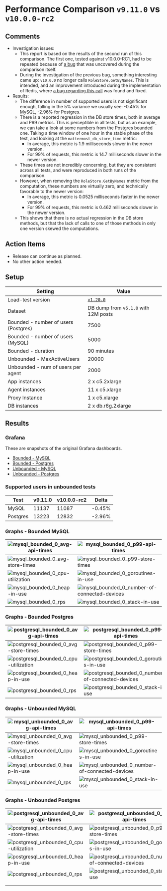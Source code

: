 # Performance Comparison `v9.11.0` vs `v10.0.0-rc2`

## Comments

- Investigation issues:
  - This report is based on the results of the second run of this comparison. The first one, tested against v10.0.0-RC1, had to be repeated because of [a bug](https://mattermost.atlassian.net/browse/MM-60269) that was uncovered during the comparison itself.
  - During the investigation of the previous bug, something interesting came up: `v10.0.0` no longer calls `RoleStore.GetByNames`. This is intended, and an improvement introduced during the implementation of Redis, where [a bug regarding this call](https://github.com/mattermost/mattermost/pull/27752#discussion_r1692578541) was found and fixed.
- Results:
  - The difference in number of supported users is not significant enough, falling in the 5% variance we usually see: -0.45% for MySQL, -2.96% for Postgres.
  - There is a reported regression in the DB store times, both in average and P99 metrics. This is perceptible in all tests, but as an example, we can take a look at some numbers from the Postgres bounded one. Taking a time window of one hour in the stable phase of the test, and looking at the `mattermost_db_store_time` metric:
    - In average, this metric is 1.9 milliseconds slower in the newer version.
    - For 99% of requests, this metric is 14.7 milliseconds slower in the newer version.
  - These times are not incredibly concerning, but they are consistent across all tests, and were reproduced in both runs of the comparison.
  - However, when removing the `RoleStore.GetByNames` metric from the computation, these numbers are virtually zero, and technically favorable to the newer version:
    - In average, this metric is 0.0525 milliseconds faster in the newer version.
    - For 99% of requests, this metric is 0.462 milliseconds slower in the newer version.
  - This shows that there is no actual regression in the DB store methods, but that the lack of calls to one of those methods in only one version skewed the computations.

## Action Items

- Release can continue as planned.
- No other action needed.

## Setup

| Setting                              | Value                                                                                   |
| ------------------------------------ | --------------------------------------------------------------------------------------- |
| Load-test version                    | [`v1.20.0`](https://github.com/mattermost/mattermost-load-test-ng/releases/tag/v1.20.0) |
| Dataset                              | DB dump from `v6.1.0` with 12M posts                                                    |
| Bounded - number of users (Postgres) | 7500                                                                                    |
| Bounded - number of users (MySQL)    | 5000                                                                                    |
| Bounded - duration                   | 90 minutes                                                                              |
| Unbounded - MaxActiveUsers           | 20000                                                                                   |
| Unbounded - num of users per agent   | 2000                                                                                    |
| App instances                        | 2 x c5.2xlarge                                                                          |
| Agent instances                      | 11 x c5.xlarge                                                                          |
| Proxy Instance                       | 1 x c5.xlarge                                                                           |
| DB instances                         | 2 x db.r6g.2xlarge                                                                      |

## Results

### Grafana

These are snapshots of the original Grafana dashboards.

- [Bounded - MySQL](https://snapshots.raintank.io/dashboard/snapshot/JUwAMKQOZ6T7FLFfYuuuKZj4SJRuh05b)
- [Bounded - Postgres](https://snapshots.raintank.io/dashboard/snapshot/ulEmHfw5ThOVxmtmj6PilZTeiQhhtvlT)
- [Unbounded - MySQL](https://snapshots.raintank.io/dashboard/snapshot/xpQtiiOP0304CneZqLubWVPbpxfpA5ep)
- [Unbounded - Postgres](https://snapshots.raintank.io/dashboard/snapshot/CpTlm8dkZuZKoxdSRzGuGXFY9pUIfMLs)

### Supported users in unbounded tests

| Test     | v9.11.0 | v10.0.0-rc2 | Delta   |
| -------- | ------- | ----------- | ------- |
| MySQL    | 11137   | 11087       | \-0.45% |
| Postgres | 13223   | 12832       | \-2.96% |


### Graphs - Bounded MySQL

| ![mysql_bounded_0_avg-api-times](graphs/mysql_bounded_0_avg-api-times.png) | ![mysql_bounded_0_p99-api-times](graphs/mysql_bounded_0_p99-api-times.png) |
| --- | ---|
| ![mysql_bounded_0_avg-store-times](graphs/mysql_bounded_0_avg-store-times.png) | ![mysql_bounded_0_p99-store-times](graphs/mysql_bounded_0_p99-store-times.png) |
| ![mysql_bounded_0_cpu-utilization](graphs/mysql_bounded_0_cpu-utilization.png) | ![mysql_bounded_0_goroutines-in-use](graphs/mysql_bounded_0_goroutines-in-use.png) |
| ![mysql_bounded_0_heap-in-use](graphs/mysql_bounded_0_heap-in-use.png) | ![mysql_bounded_0_number-of-connected-devices](graphs/mysql_bounded_0_number-of-connected-devices.png) |
| ![mysql_bounded_0_rps](graphs/mysql_bounded_0_rps.png) | ![mysql_bounded_0_stack-in-use](graphs/mysql_bounded_0_stack-in-use.png) |

### Graphs - Bounded Postgres

| ![postgresql_bounded_0_avg-api-times](graphs/postgresql_bounded_0_avg-api-times.png) | ![postgresql_bounded_0_p99-api-times](graphs/postgresql_bounded_0_p99-api-times.png) |
| --- | ---|
| ![postgresql_bounded_0_avg-store-times](graphs/postgresql_bounded_0_avg-store-times.png) | ![postgresql_bounded_0_p99-store-times](graphs/postgresql_bounded_0_p99-store-times.png) |
| ![postgresql_bounded_0_cpu-utilization](graphs/postgresql_bounded_0_cpu-utilization.png) | ![postgresql_bounded_0_goroutines-in-use](graphs/postgresql_bounded_0_goroutines-in-use.png) |
| ![postgresql_bounded_0_heap-in-use](graphs/postgresql_bounded_0_heap-in-use.png) | ![postgresql_bounded_0_number-of-connected-devices](graphs/postgresql_bounded_0_number-of-connected-devices.png) |
| ![postgresql_bounded_0_rps](graphs/postgresql_bounded_0_rps.png) | ![postgresql_bounded_0_stack-in-use](graphs/postgresql_bounded_0_stack-in-use.png) |

### Graphs - Unbounded MySQL

| ![mysql_unbounded_0_avg-api-times](graphs/mysql_unbounded_0_avg-api-times.png)     | ![mysql_unbounded_0_p99-api-times](graphs/mysql_unbounded_0_p99-api-times.png)                             |
| --- | --- |
| ![mysql_unbounded_0_avg-store-times](graphs/mysql_unbounded_0_avg-store-times.png) | ![mysql_unbounded_0_p99-store-times](graphs/mysql_unbounded_0_p99-store-times.png)                         |
| ![mysql_unbounded_0_cpu-utilization](graphs/mysql_unbounded_0_cpu-utilization.png) | ![mysql_unbounded_0_goroutines-in-use](graphs/mysql_unbounded_0_goroutines-in-use.png)                     |
| ![mysql_unbounded_0_heap-in-use](graphs/mysql_unbounded_0_heap-in-use.png)         | ![mysql_unbounded_0_number-of-connected-devices](graphs/mysql_unbounded_0_number-of-connected-devices.png) |
| ![mysql_unbounded_0_rps](graphs/mysql_unbounded_0_rps.png)                         | ![mysql_unbounded_0_stack-in-use](graphs/mysql_unbounded_0_stack-in-use.png)                               |


### Graphs - Unbounded Postgres

| ![postgresql_unbounded_0_avg-api-times](graphs/postgresql_unbounded_0_avg-api-times.png)     | ![postgresql_unbounded_0_p99-api-times](graphs/postgresql_unbounded_0_p99-api-times.png)                             |
| --- | ---|
| ![postgresql_unbounded_0_avg-store-times](graphs/postgresql_unbounded_0_avg-store-times.png) | ![postgresql_unbounded_0_p99-store-times](graphs/postgresql_unbounded_0_p99-store-times.png)                         |
| ![postgresql_unbounded_0_cpu-utilization](graphs/postgresql_unbounded_0_cpu-utilization.png) | ![postgresql_unbounded_0_goroutines-in-use](graphs/postgresql_unbounded_0_goroutines-in-use.png)                     |
| ![postgresql_unbounded_0_heap-in-use](graphs/postgresql_unbounded_0_heap-in-use.png)         | ![postgresql_unbounded_0_number-of-connected-devices](graphs/postgresql_unbounded_0_number-of-connected-devices.png) |
| ![postgresql_unbounded_0_rps](graphs/postgresql_unbounded_0_rps.png)                         | ![postgresql_unbounded_0_stack-in-use](graphs/postgresql_unbounded_0_stack-in-use.png)                               |
                                                                                                                                                                                                 |                                                                                                                                                                                                                         |
                                                                                                                                                                                                               |                                                                                                                                                                                                                                       |
